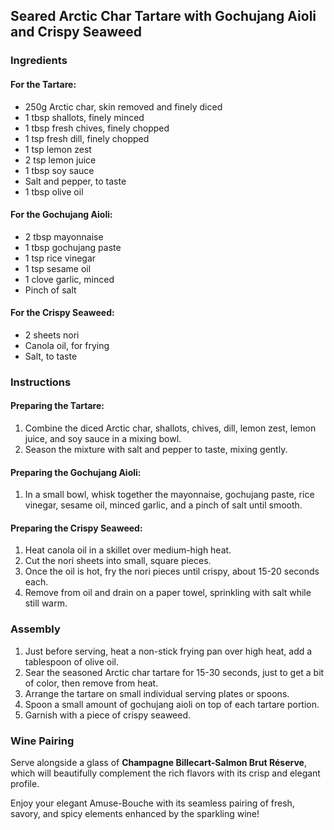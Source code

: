 ## Seared Arctic Char Tartare with Gochujang Aioli and Crispy Seaweed

### Ingredients

#### For the Tartare:
- 250g Arctic char, skin removed and finely diced
- 1 tbsp shallots, finely minced
- 1 tbsp fresh chives, finely chopped
- 1 tsp fresh dill, finely chopped
- 1 tsp lemon zest
- 2 tsp lemon juice
- 1 tbsp soy sauce
- Salt and pepper, to taste
- 1 tbsp olive oil

#### For the Gochujang Aioli:
- 2 tbsp mayonnaise
- 1 tbsp gochujang paste
- 1 tsp rice vinegar
- 1 tsp sesame oil
- 1 clove garlic, minced
- Pinch of salt

#### For the Crispy Seaweed:
- 2 sheets nori
- Canola oil, for frying
- Salt, to taste

### Instructions

#### Preparing the Tartare:
1. Combine the diced Arctic char, shallots, chives, dill, lemon zest, lemon juice, and soy sauce in a mixing bowl.
2. Season the mixture with salt and pepper to taste, mixing gently.

#### Preparing the Gochujang Aioli:
1. In a small bowl, whisk together the mayonnaise, gochujang paste, rice vinegar, sesame oil, minced garlic, and a pinch of salt until smooth.

#### Preparing the Crispy Seaweed:
1. Heat canola oil in a skillet over medium-high heat.
2. Cut the nori sheets into small, square pieces.
3. Once the oil is hot, fry the nori pieces until crispy, about 15-20 seconds each.
4. Remove from oil and drain on a paper towel, sprinkling with salt while still warm.

### Assembly
1. Just before serving, heat a non-stick frying pan over high heat, add a tablespoon of olive oil.
2. Sear the seasoned Arctic char tartare for 15-30 seconds, just to get a bit of color, then remove from heat.
3. Arrange the tartare on small individual serving plates or spoons.
4. Spoon a small amount of gochujang aioli on top of each tartare portion.
5. Garnish with a piece of crispy seaweed.

### Wine Pairing
Serve alongside a glass of **Champagne Billecart-Salmon Brut Réserve**, which will beautifully complement the rich flavors with its crisp and elegant profile.

Enjoy your elegant Amuse-Bouche with its seamless pairing of fresh, savory, and spicy elements enhanced by the sparkling wine!